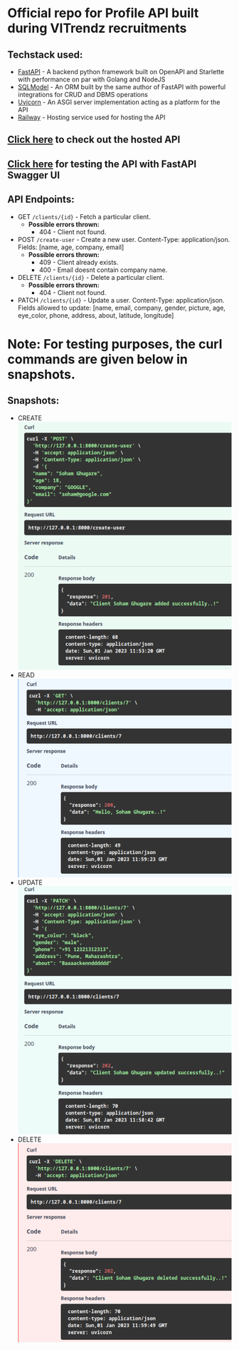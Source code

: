 # Official repo for Profile API built during VITrendz recruitments
## Techstack used:
- [FastAPI](fastapi.tiangolo.com/) - A backend python framework built on OpenAPI and Starlette with performance on par with Golang and NodeJS
- [SQLModel](sqlmodel.tiangolo.com/) - An ORM built by the same author of FastAPI with powerful integrations for CRUD and DBMS operations
- [Uvicorn](https://www.uvicorn.org/) - An ASGI server implementation acting as a platform for the API
- [Railway](https://railway.app) - Hosting service used for hosting the API

## [Click here](https://profile-api-vitrendz-production.up.railway.app/) to check out the hosted API
## [Click here](https://profile-api-vitrendz-production.up.railway.app/docs) for testing the API with FastAPI Swagger UI

## API Endpoints:
- GET `/clients/{id}` - Fetch a particular client.
    - **Possible errors thrown:**
        - 404 - Client not found.
- POST `/create-user` - Create a new user. Content-Type: application/json. Fields: [name, age, company, email]
    - **Possible errors thrown:**
        - 409 - Client already exists.
        - 400 - Email doesnt contain company name.
- DELETE `/clients/{id}` - Delete a particular client.
    - **Possible errors thrown:**
        - 404 - Client not found.
- PATCH `/clients/{id}` - Update a user. Content-Type: application/json. <br>
Fields allowed to update: [name, email, company, gender, picture, age, eye_color, phone, address, about, latitude, longitude]

# Note: For testing purposes, the curl commands are given below in snapshots.

## Snapshots:
- CREATE <br>
![CREATE](screenshots/CREATE.png)
- READ <br>
![READ](screenshots/READ.png)
- UPDATE <br>
![UPDATE](screenshots/UPDATE.png)
- DELETE <br>
![DELETE](screenshots/DELETE.png)